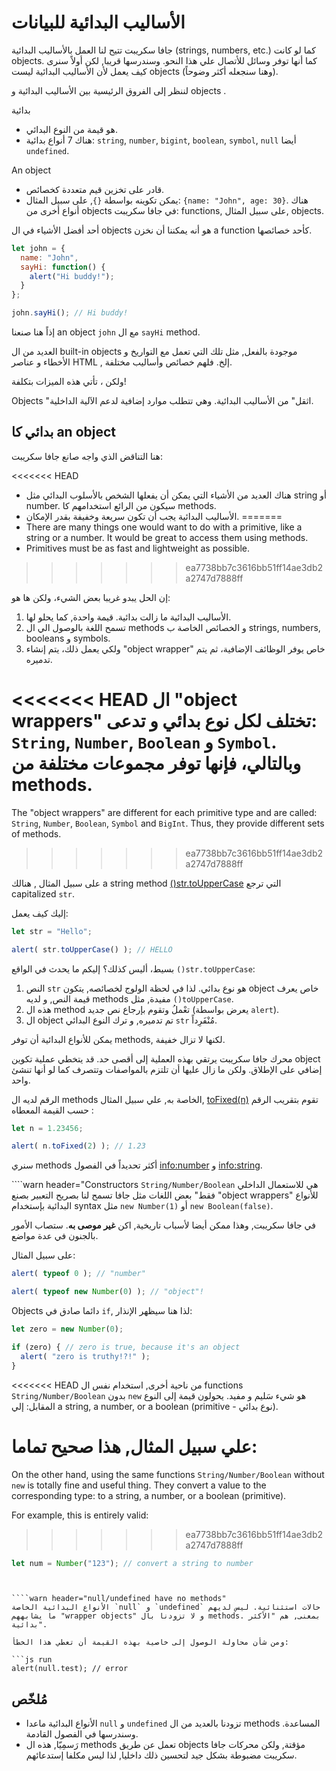 # الأساليب البدائية للبيانات

جافا سكريبت تتيح لنا العمل بالأساليب البدائية (strings, numbers, etc.) كما لو كانت objects. كما أنها توفر وسائل للأتصال علي هذا النحو. وسندرسها قريبا, لكن أولاً سنرى كيف يعمل لأن الأساليب البدائية ليست objects
(وهنا سنجعله أكثر وضوحاً).

لننظر إلى الفروق الرئيسية بين الأساليب البدائية و objects .

بدائية

- هو قيمة من النوع البدائي.
- هناك 7 أنواع بدائية: `string`, `number`, `bigint`, `boolean`, `symbol`, `null` أيضا `undefined`.

An object

- قادر على تخزين قيم متعددة كخصائص.
- يمكن تكوينه بواسطة `{}`, على سبيل المثال: `{name: "John", age: 30}`. هناك أنواع أخرى من objects في جافا سكريبت: functions, على سبيل المثال,  objects.

أحد أفضل الأشياء في ال objects هو أنه يمكننا أن نخزن a function كأحد خصائصها.

```js run
let john = {
  name: "John",
  sayHi: function() {
    alert("Hi buddy!");
  }
};

john.sayHi(); // Hi buddy!
```

إذاً هنا صنعنا an object `john` مع ال  `sayHi` method.

العديد من ال built-in objects موجودة بالفعل, مثل تلك التي تعمل مع التواريخ و الأخطاء و عناصر HTML , إلخ. فلهم خصائص وأساليب مختلفة.

ولكن ، تأتي هذه الميزات بتكلفة!

Objects  "اثقل" من الأساليب البدائية. وهي تتطلب موارد إضافية لدعم الآلية الداخلية.

## بدائي كا an object

هنا التناقض الذي واجه صانع جافا سكريبت:

<<<<<<< HEAD
- هناك العديد من الأشياء التي يمكن أن يفعلها الشخص بالأسلوب البدائي مثل  string أو  number. سيكون من الرائع استخدامهم كا methods.
- الأساليب البدائية يجب أن تكون سريعة وخفيفة بقدر الإمكان.
=======
- There are many things one would want to do with a primitive, like a string or a number. It would be great to access them using methods.
- Primitives must be as fast and lightweight as possible.
>>>>>>> ea7738bb7c3616bb51ff14ae3db2a2747d7888ff

إن الحل يبدو غريبا بعض الشيء، ولكن ها هو:

1. الأساليب البدائية  ما زالت بدائية. قيمة واحدة, كما يحلو لها.
2. تسمح اللغة بالوصول الي ال  methods و الخصائص الخاصة ب strings, numbers, booleans و symbols.
3. ولكي يعمل ذلك، يتم إنشاء "object wrapper" خاص يوفر الوظائف الإضافية، ثم يتم تدميره.

<<<<<<< HEAD
ال "object wrappers" تختلف لكل نوع بدائي و تدعى: `String`, `Number`, `Boolean` و `Symbol`. وبالتالي، فإنها توفر مجموعات مختلفة من methods.
=======
The "object wrappers" are different for each primitive type and are called: `String`, `Number`, `Boolean`, `Symbol` and `BigInt`. Thus, they provide different sets of methods.
>>>>>>> ea7738bb7c3616bb51ff14ae3db2a2747d7888ff

على سبيل المثال
, هنالك a string method [()str.toUpperCase](https://developer.mozilla.org/en/docs/Web/JavaScript/Reference/Global_Objects/String/toUpperCase) التي ترجع capitalized `str`.

إليك كيف يعمل:

```js run
let str = "Hello";

alert( str.toUpperCase() ); // HELLO
```

بسيط، أليس كذلك؟ إليكم ما يحدث في الواقع `()str.toUpperCase`:

1. النص `str` هو نوع بدائي. لذا في لحظة الولوج لخصائصه, يتكون object خاص يعرف قيمة النص, و لديه  methods مفيدة, مثل `()toUpperCase`.
2. هذه ال method  تعْملُ وتقوم بإرجاع نص جديد (يعرض بواسطة `alert`).
3. ال object تم تدميره, و ترك النوع البدائي  `str` مُنْفَرِداً.

يمكن للأنواع البدائية أن توفر methods, لكنها لا تزال خفيفة.

محرك جافا سكريبت يرتقي بهذه العملية إلى أقصى حد. قد يتخطي عملية تكوين  object إضافي على الإطلاق. ولكن ما زال عليها أن تلتزم بالمواصفات وتتصرف كما لو أنها تنشئ واحد.

الرقم لديه ال methods الخاصة به, علي سبيل المثال, [toFixed(n)](https://developer.mozilla.org/en-US/docs/Web/JavaScript/Reference/Global_Objects/Number/toFixed) تقوم بتقريب الرقم حسب القيمة المعطاه :

```js run
let n = 1.23456;

alert( n.toFixed(2) ); // 1.23
```

سنري methods أكثر تحديداً في الفصول <info:number> و <info:string>.


````warn header="Constructors `String/Number/Boolean` هي للاستعمال الداخلي فقط"
بعض اللغات مثل جافا تسمح لنا بصريح التعبير بصنع "object wrappers" للأنواع البدائية بإستخدام   syntax مثل `new Number(1)` أو `new Boolean(false)`.

في جافا سكريبت, وهذا ممكن أيضا لأسباب تاريخية, اكن **غير موصى به**. ستصاب الأمور بالجنون في عدة مواضع.

على سبيل المثال:

```js run
alert( typeof 0 ); // "number"

alert( typeof new Number(0) ); // "object"!
```

Objects دائما صادق في `if`, لذا هنا سيظهر الإنذار:

```js run
let zero = new Number(0);

if (zero) { // zero is true, because it's an object
  alert( "zero is truthy!?!" );
}
```

<<<<<<< HEAD
من ناحية أخرى, استخدام نفس ال functions `String/Number/Boolean` بدون `new` هو شيء سَليم و مفيد. يحولون قيمة إلى النوع المقابل: إلي a string, a number, or a boolean (primitive - نوع بدائي).

علي سبيل المثال, هذا صحيح تماما:
=======
On the other hand, using the same functions `String/Number/Boolean` without `new` is totally fine and useful thing. They convert a value to the corresponding type: to a string, a number, or a boolean (primitive).

For example, this is entirely valid:

>>>>>>> ea7738bb7c3616bb51ff14ae3db2a2747d7888ff
```js
let num = Number("123"); // convert a string to number
```
````


````warn header="null/undefined have no methods"
الأنواع البدائية الخاصة `null` و `undefined` حالات استثنائية. ليس لديهم ما يشابههم "wrapper objects" و لا تزودنا بال methods. بمعنى, هم "الأكثر بدائية".

ومن شأن محاولة الوصول إلى خاصية بهذه القيمة أن تعطي هذا الخطأ:

```js run
alert(null.test); // error
````

## مُلخّص

- الأنواع البدائية ماعدا `null` و `undefined` تزودنا بالعديد من ال  methods المساعدة. وسندرسها في الفصول القادمة.
- رَسمِيّا, هذه ال  methods تعمل عن طريق  objects مؤقتة, ولكن محركات جافا سكريبت مضبوطة بشكل جيد لتحسين ذلك داخليا, لذا ليس مكلفا إستدعائهم.

